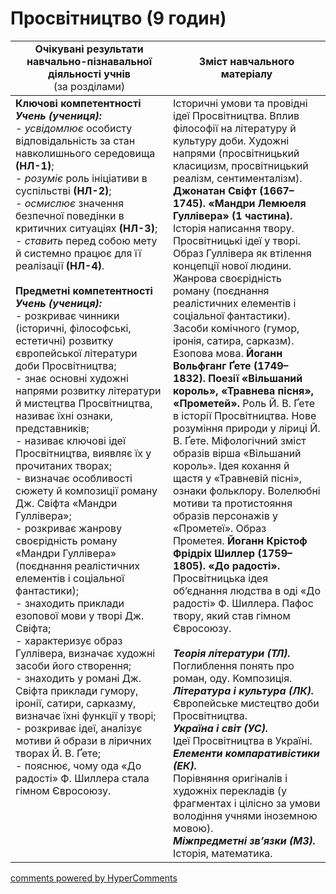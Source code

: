 <div id="hypercomments_widget" class="js-hypercomments-widget invisible"></div>

# Просвітництво (9 годин)
 
<table>
  <tr>
    <td width="50%" align="center"><b>Очікувані результати навчально-пізнавальної діяльності учнів</b><br>
(за розділами)</td>
    <td width="50%" align="center"><b>Зміст навчального матеріалу</b></td>
  </tr>
<tbody>
  <tr>
    <td width="50%" style="vertical-align:top !important;">
<b>Ключові компетентності</b><br>
<i><b>Учень (учениця):</b></i><br>
- <i>усвідомлює</i> особисту відповідальність за стан навколишнього середовища <b>(НЛ-1)</b>;<br>
- <i>розуміє</i> роль ініціативи в суспільстві  <b>(НЛ-2)</b>;<br>
- <i>осмислює</i> значення безпечної поведінки в критичних ситуаціях  <b>(НЛ-3)</b>;<br>
- <i>ставить</i> перед собою мету й системно працює для її реалізації  <b>(НЛ-4)</b>.<br>
<br>
<b>Предметні компетентності</b><br>
<b><i>Учень (учениця):</i></b><br>
- розкриває чинники (історичні, філософські, естетичні) розвитку європейської літератури доби Просвітництва;<br>
- знає основні художні напрями розвитку літератури й мистецтва Просвітництва, називає їхні ознаки, представників; <br>
- називає ключові ідеї Просвітництва, виявляє їх у прочитаних творах;<br>
- визначає особливості сюжету й композиції роману Дж. Свіфта «Мандри Гуллівера»;<br>
- розкриває жанрову своєрідність роману «Мандри Гуллівера»  (поєднання реалістичних елементів і соціальної фантастики);<br>
- знаходить приклади езопової мови у творі Дж. Свіфта;<br>
- характеризує образ Гуллівера, визначає художні засоби його створення;<br>
- знаходить у романі Дж. Свіфта приклади гумору, іронії, сатири, сарказму, визначає їхні функції у творі;<br>
- розкриває ідеї, аналізує мотиви й образи в ліричних творах Й. В. Ґете;<br>
- пояснює, чому ода «До радості» Ф. Шиллера стала гімном Євросоюзу.
</td>
    <td width="50%" style="vertical-align:top !important;">
Історичні умови та провідні ідеї Просвітництва. Вплив філософії на літературу й культуру доби. Художні напрями  (просвітницький класицизм, просвітницький реалізм, сентименталізм).<br>
<b>Джонатан Свіфт (1667–1745). «Мандри Лемюеля Гуллівера» (1 частина).</b> Історія написання твору. Просвітницькі ідеї у творі. Образ Гуллівера як втілення концепції нової людини. Жанрова своєрідність роману (поєднання реалістичних елементів і соціальної фантастики). Засоби комічного (гумор, іронія, сатира, сарказм). Езопова мова.
<b>Йоганн Вольфганг Ґете (1749–1832). Поезії «Вільшаний король», «Травнева пісня», «Прометей».</b> Роль Й. В. Ґете в історії Просвітництва. Нове розуміння природи у ліриці Й. В. Ґете. Міфологічний зміст образів вірша «Вільшаний король». Ідея кохання й щастя у «Травневій пісні», ознаки фольклору. Волелюбні мотиви та протистояння образів персонажів у  «Прометеї». Образ Прометея.    
<b>Йоганн Крістоф Фрідріх Шиллер (1759–1805). «До радості».</b> Просвітницька ідея об’єднання людства в оді «До радості» Ф. Шиллера. Пафос твору, який став гімном Євросоюзу.<br>
<br>
<b><i>Теорія літератури (ТЛ).</i></b><br> 
Поглиблення понять про роман, оду. Композиція.<br>
<b><i>Література і культура (ЛК).</i></b><br> 
Європейське мистецтво доби Просвітництва.<br>
<b><i>Україна і світ (УС).</i></b><br> 
Ідеї Просвітництва в Україні. <br>
<b><i>Елементи компаративістики (ЕК).</i></b><br> 
Порівняння оригіналів і художніх перекладів (у фрагментах і цілісно за умови володіння учнями іноземною мовою). <br>
<b><i>Міжпредметні зв’язки (МЗ).</i></b><br>
Історія, математика.
  </td>
</tbody>
</table>

<div class="js-hypercomments-container">
<a href="http://hypercomments.com" class="hc-link" title="comments widget">comments powered by HyperComments</a>
</div>